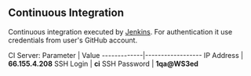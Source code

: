 
Continuous Integration
----------------------

Continuous integration executed by [Jenkins](http://66.155.4.208:8080/). 
For authentication it use credentials from user's GitHub account.

CI Server:
 Parameter    | Value
 -------------|------------------
 IP Address   | **66.155.4.208**
 SSH Login    | **ci**
 SSH Password | **1qa@WS3ed**